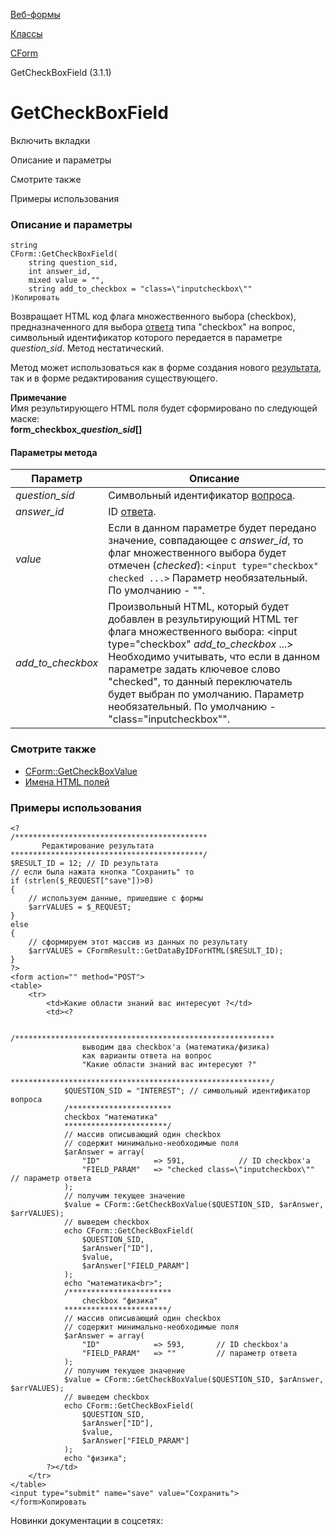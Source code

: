 [Веб-формы](/api_help/form/index.php)

[Классы](/api_help/form/classes/index.php)

[CForm](/api_help/form/classes/cform/index.php)

GetCheckBoxField (3.1.1)

GetCheckBoxField
================

Включить вкладки

Описание и параметры

Смотрите также

Примеры использования

### Описание и параметры

```
string
CForm::GetCheckBoxField(
	string question_sid,
	int answer_id,
	mixed value = "",
	string add_to_checkbox = "class=\"inputcheckbox\""
)Копировать
```

Возвращает HTML код флага множественного выбора (checkbox), предназначенного для выбора [ответа](/api_help/form/terms.php#answer) типа "checkbox" на вопрос, символьный идентификатор которого передается в параметре *question\_sid*. Метод нестатический.

Метод может использоваться как в форме создания нового [результата](/api_help/form/terms.php#result), так и в форме редактирования существующего.

**Примечание**  
Имя результирующего HTML поля будет сформировано по следующей маске:  
 **form\_checkbox\_***question\_sid***[]**

#### Параметры метода

| Параметр | Описание |
| --- | --- |
| *question\_sid* | Символьный идентификатор [вопроса](/api_help/form/terms.php#question). |
| *answer\_id* | ID [ответа](/api_help/form/terms.php#answer). |
| *value* | Если в данном параметре будет передано значение, совпадающее с *answer\_id*, то флаг множественного выбора будет отмечен (*checked*):  `<input type="checkbox" checked ...>`   Параметр необязательный. По умолчанию - "". |
| *add\_to\_checkbox* | Произвольный HTML, который будет добавлен в результирующий HTML тег флага множественного выбора:  <input type="checkbox" *add\_to\_checkbox* ...>    Необходимо учитывать, что если в данном параметре задать ключевое слово "checked", то данный переключатель будет выбран по умолчанию.   Параметр необязательный. По умолчанию - "class=\"inputcheckbox\"". |

### Смотрите также

* [CForm::GetCheckBoxValue](/api_help/form/classes/cform/getcheckboxvalue.php)
* [Имена HTML полей](/api_help/form/htmlnames.php)

### Примеры использования

```
<?
/*******************************************
       Редактирование результата
*******************************************/
$RESULT_ID = 12; // ID результата
// если была нажата кнопка "Сохранить" то
if (strlen($_REQUEST["save"])>0)
{
	// используем данные, пришедшие с формы
	$arrVALUES = $_REQUEST; 
}
else
{
	// сформируем этот массив из данных по результату
	$arrVALUES = CFormResult::GetDataByIDForHTML($RESULT_ID); 
}
?>
<form action="" method="POST">
<table>
	<tr>
		<td>Какие области знаний вас интересуют ?</td>
		<td><?
            
			/**********************************************************
				выводим два checkbox'а (математика/физика) 
				как варианты ответа на вопрос 
				"Какие области знаний вас интересуют ?"
			**********************************************************/
			$QUESTION_SID = "INTEREST"; // символьный идентификатор вопроса
			/***********************
			checkbox "математика"
			***********************/
			// массив описывающий один checkbox
			// содержит минимально-необходимые поля
			$arAnswer = array(
				"ID"            => 591,            // ID checkbox'а
				"FIELD_PARAM"   => "checked class=\"inputcheckbox\""   // параметр ответа
			);
			// получим текущее значение
			$value = CForm::GetCheckBoxValue($QUESTION_SID, $arAnswer, $arrVALUES);
			// выведем checkbox
			echo CForm::GetCheckBoxField(
				$QUESTION_SID,
				$arAnswer["ID"],
				$value,
				$arAnswer["FIELD_PARAM"]
			);            
			echo "математика<br>";
			/***********************
				checkbox "физика"
			***********************/
			// массив описывающий один checkbox
			// содержит минимально-необходимые поля
			$arAnswer = array(
				"ID"            => 593,       // ID checkbox'а
				"FIELD_PARAM"   => ""         // параметр ответа
			);
			// получим текущее значение
			$value = CForm::GetCheckBoxValue($QUESTION_SID, $arAnswer, $arrVALUES);
			// выведем checkbox
			echo CForm::GetCheckBoxField(
				$QUESTION_SID,
				$arAnswer["ID"],
				$value,
				$arAnswer["FIELD_PARAM"]
			);            
			echo "физика";
		?></td>
	</tr>
</table>
<input type="submit" name="save" value="Сохранить">
</form>Копировать
```

Новинки документации в соцсетях: